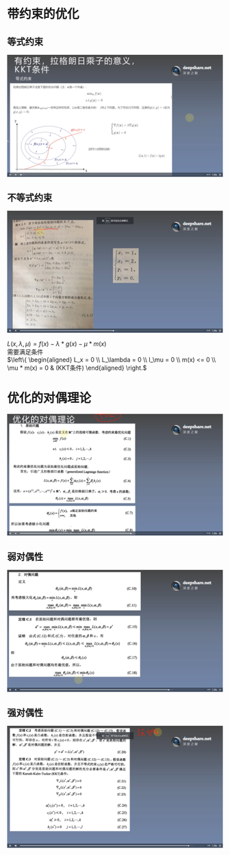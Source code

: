 # 带约束的优化
## 等式约束
![](./img/4.2_1.png)
## 不等式约束
![](./img/4.2_2.png)   

$L(x, \lambda, \mu) = f(x) - \lambda * g(x) - \mu * m(x)$  
需要满足条件  
$\left\\{ \begin{aligned} L_x = 0 \\\\ L_\lambda = 0 \\\\ l_\mu = 0 \\\\ m(x) <= 0 \\\\ \mu * m(x) = 0 & (KKT条件) \end{aligned} \right.$


# 优化的对偶理论
![](./img/4.2_3.png)
## 弱对偶性
![](./img/4.2_4.png)
## 强对偶性
![](./img/4.2_5.png)
